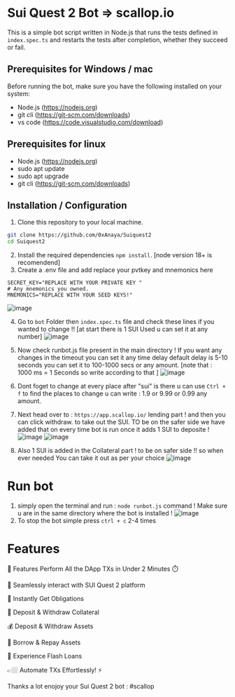 # Sui Quest 2 Bot => scallop.io

This is a simple bot script written in Node.js that runs the tests defined in `index.spec.ts` and restarts the tests after completion, whether they succeed or fail.

## Prerequisites for Windows / mac

Before running the bot, make sure you have the following installed on your system:

- Node.js (https://nodejs.org)
- git cli (https://git-scm.com/downloads)
- vs code (https://code.visualstudio.com/download)

## Prerequisites for linux 

- Node.js (https://nodejs.org)
- sudo apt update
- sudo apt upgrade
- git cli (https://git-scm.com/downloads)

## Installation / Configuration

1. Clone this repository to your local machine.

```bash
git clone https://github.com/0xAnaya/Suiquest2
cd Suiquest2

```
2. Install the required dependencies ``` npm install ```. [node version 18+ is recomendend]
3. Create a .env file and add replace your pvtkey and mnemonics here
```# #THIS IS THE PVT KEY OF YOUR WALLET !
SECRET_KEY="REPLACE WITH YOUR PRIVATE KEY "
# Any mnemonics you owned.
MNEMONICS="REPLACE WITH YOUR SEED KEYS!"
```
![image](https://github.com/0xAnaya/Suiquest2/assets/95902545/986031b1-5adf-443a-9025-672a71a25f03)

4. Go to `bot` Folder then `index.spec.ts` file and check these lines if you wanted to change !! [at start there is 1 SUI Used u can set it at any number] 
![image](https://github.com/0xAanya/Suiquest2/assets/95902545/98e021be-ea80-485d-b23b-043106524ddd)
6. Now check runbot.js file present in the main directory ! If you want any changes in the timeout you can set it any time delay default delay is 5-10 seconds you can set it to 100-1000 secs or any amount. [note that : 1000 ms = 1 Seconds so write according to that ] 
![image](https://github.com/0xAanya/Suiquest2/assets/95902545/bd0cc2f4-8566-4c72-8c3e-e4d86d8d3fa4)


7. Dont foget to change at every place after "sui" is there u can use `Ctrl + f` to find the places to change u can write : 1.9 or 9.99 or 0.99 any amount.
8. Next head over to : `https://app.scallop.io/` lending part ! and then you can click withdraw. to take out the SUI. TO be on the safer side we have added that on every time bot is run once it adds 1 SUI to deposite ! 
![image](https://github.com/0xAanya/Suiquest2/assets/95902545/3922bf03-02cf-42a0-95a5-17f6942e32e8)
![image](https://github.com/0xAanya/Suiquest2/assets/95902545/722bb18d-2578-45a6-a621-1e0ccde4c020)
9. Also 1 SUI is added in the Collateral part ! to be on safer side !! so when ever needed You can take it out as per your choice
![image](https://github.com/0xAanya/Suiquest2/assets/95902545/f2961fcf-4488-4fe1-820f-8971c0756d65)

# Run bot 

1. simply open the terminal and run : ```node runbot.js``` command ! Make sure u are in the same directory where the bot is installed !
![image](https://github.com/0xAanya/Suiquest2/assets/95902545/80894f75-15bb-4317-88dc-bf96f0867b2f)
2. To stop the bot simple press `ctrl + c` 2-4 times 

# Features

🌟 Features Perform All the DApp TXs in Under 2 Minutes ⏱️

🔗 Seamlessly interact with SUI Quest 2 platform

💬 Instantly Get Obligations

💼 Deposit & Withdraw Collateral

💰 Deposit & Withdraw Assets

📝 Borrow & Repay Assets

💸 Experience Flash Loans

👉🏼 Automate TXs Effortlessly! ⚡️

Thanks a lot enojoy your Sui Quest 2 bot : #scallop


